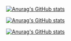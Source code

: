 [![Anurag's GitHub stats](https://readme-typing-svg.herokuapp.com/?font=Segoe+Script&center=true&lines=Gedh-StuffyWalk)](https://space.bilibili.com/3494366867884831)

[![Anurag's GitHub stats](https://readme-typing-svg.herokuapp.com/?font=Segoe+Script&center=true&lines=Hello!2025)](https://space.bilibili.com/3494366867884831)


[![Anurag's GitHub stats](https://github-readme-stats.vercel.app/api?username=gedhspace&show_icons=true&theme=tokyonight)](https://space.bilibili.com/3494366867884831)
